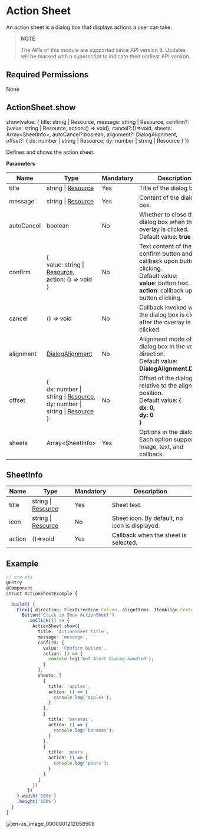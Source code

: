 # Action Sheet

An action sheet is a dialog box that displays actions a user can take.

>  **NOTE**
>
>  The APIs of this module are supported since API version 8. Updates will be marked with a superscript to indicate their earliest API version.


## Required Permissions

None


## ActionSheet.show

show(value: { title: string | Resource, message: string | Resource, confirm?: {value: string | Resource, action:() => void}, cancel?:()=>void, sheets: Array&lt;SheetInfo&gt;, autoCancel?:boolean, alignment?: DialogAlignment, offset?: { dx: number | string | Resource; dy: number | string | Resource } })

Defines and shows the action sheet.

**Parameters**

| Name       | Type                   | Mandatory | Description                         |
| ---------- | -------------------------- | ------- | ----------------------------- |
| title      | string \| [Resource](ts-types.md#resource) | Yes    |  Title of the dialog box.|
| message    | string \| [Resource](ts-types.md#resource) | Yes    | Content of the dialog box. |
| autoCancel | boolean                           | No    | Whether to close the dialog box when the overlay is clicked.<br>Default value: **true**|
| confirm    | {<br>value: string \| [Resource](ts-types.md#resource),<br>action: () =&gt; void<br>} | No | Text content of the confirm button and callback upon button clicking.<br>Default value:<br>**value**: button text.<br>**action**: callback upon button clicking.|
| cancel     | () =&gt; void           | No    | Callback invoked when the dialog box is closed after the overlay is clicked.  |
| alignment  | [DialogAlignment](ts-methods-custom-dialog-box.md#dialogalignment) | No    |  Alignment mode of the dialog box in the vertical direction.<br>Default value: **DialogAlignment.Default**|
| offset     | {<br/>dx: number \| string \| [Resource](ts-types.md#resource),<br/>dy: number \| string \| [Resource](ts-types.md#resource)<br/>} | No     | Offset of the dialog box relative to the alignment position.<br>Default value: **{<br>dx: 0,<br>dy: 0<br>}** |
| sheets     | Array&lt;SheetInfo&gt; | Yes      | Options in the dialog box. Each option supports the image, text, and callback.|

## SheetInfo

| Name| Type                                                    | Mandatory| Description         |
| ------ | ------------------------------------------------------------ | ---- | ----------------- |
| title  | string \| [Resource](ts-types.md#resource) | Yes  | Sheet text.      |
| icon   | string \| [Resource](ts-types.md#resource) | No  | Sheet icon. By default, no icon is displayed.    |
| action | ()=&gt;void                                          | Yes  | Callback when the sheet is selected.|


## Example


```ts
// xxx.ets
@Entry
@Component
struct ActionSheetExample {

  build() {
    Flex({ direction: FlexDirection.Column, alignItems: ItemAlign.Center, justifyContent: FlexAlign.Center }) {
      Button('Click to Show ActionSheet')
        .onClick(() => {
          ActionSheet.show({
            title: 'ActionSheet title',
            message: 'message',
            confirm: {
              value: 'Confirm button',
              action: () => {
                console.log('Get Alert Dialog handled');
              }
            },
            sheets: [
              {
                title: 'apples',
                action: () => {
                  console.log('apples');
                }
              },
              {
                title: 'bananas',
                action: () => {
                  console.log('bananas');
                }
              },
              {
                title: 'pears',
                action: () => {
                  console.log('pears');
                }
              }
            ]
          })
        })
    }.width('100%')
    .height('100%')
  }
}
```

![en-us_image_0000001212058508](figures/en-us_image_0000001212058508.gif)
